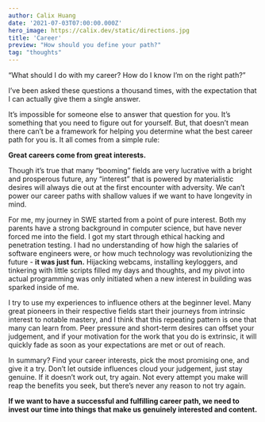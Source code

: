 ```yaml
---
author: Calix Huang
date: '2021-07-03T07:00:00.000Z'
hero_image: https://calix.dev/static/directions.jpg
title: 'Career'
preview: "How should you define your path?"
tag: "thoughts"
---
```


“What should I do with my career? How do I know I’m on the right path?”

I’ve been asked these questions a thousand times, with the expectation that I can actually give them a single answer.

It’s impossible for someone else to answer that question for you. It’s something that you need to figure out for yourself. But, that doesn’t mean there can’t be a framework for helping you determine what the best career path for you is. It all comes from a simple rule:

**Great careers come from great interests.**

Though it’s true that many “booming” fields are very lucrative with a bright and prosperous future, any “interest” that is powered by materialistic desires will always die out at the first encounter with adversity. We can’t power our career paths with shallow values if we want to have longevity in mind.

For me, my journey in SWE started from a point of pure interest. Both my parents have a strong background in computer science, but have never forced me into the field. I got my start through ethical hacking and penetration testing. I had no understanding of how high the salaries of software engineers were, or how much technology was revolutionizing the future - **it was just fun.** Hijacking webcams, installing keyloggers, and tinkering with little scripts filled my days and thoughts, and my pivot into actual programming was only initiated when a new interest in building was sparked inside of me.

I try to use my experiences to influence others at the beginner level. Many great pioneers in their respective fields start their journeys from intrinsic interest to notable mastery, and I think that this repeating pattern is one that many can learn from. Peer pressure and short-term desires can offset your judgement, and if your motivation for the work that you do is extrinsic, it will quickly fade as soon as your expectations are met or out of reach.

In summary? Find your career interests, pick the most promising one, and give it a try. Don’t let outside influences cloud your judgement, just stay genuine. If it doesn’t work out, try again. Not every attempt you make will reap the benefits you seek, but there’s never any reason to not try again.

**If we want to have a successful and fulfilling career path, we need to invest our time into things that make us genuinely interested and content.**

